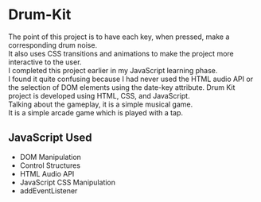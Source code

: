 # Drum-Kit

The point of this project is to have each key, when pressed, make a corresponding drum noise.  
It also uses CSS transitions and animations to make the project more interactive to the user.  
I completed this project earlier in my JavaScript learning phase.   
I found it quite confusing because I had never used the HTML audio API or the selection of DOM elements using the date-key attribute.
Drum Kit project is developed using HTML, CSS, and JavaScript.   
Talking about the gameplay, it is a simple musical game.   
It is a simple arcade game which is played with a tap.   

## JavaScript Used
* DOM Manipulation
* Control Structures
* HTML Audio API
* JavaScript CSS Manipulation
* addEventListener



